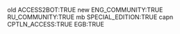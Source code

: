 old
ACCESS2BOT:TRUE
new
ENG_COMMUNITY:TRUE
RU_COMMUNITY:TRUE
mb
SPECIAL_EDITION:TRUE
capn
CPTLN_ACCESS:TRUE
EGB:TRUE
